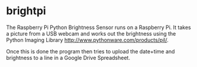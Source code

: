 brightpi
========

The Raspberry Pi Python Brightness Sensor runs on a Raspberry Pi. It takes a picture from a USB webcam and works out the brightness using the Python Imaging Library http://www.pythonware.com/products/pil/.

Once this is done the program then tries to upload the date+time and brightness to a line in a Google Drive Spreadsheet.
